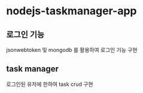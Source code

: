 # nodejs-taskmanager-app

## 로그인 기능
jsonwebtoken 및 mongodb 를 활용하여 로그인 기능 구현

## task manager
로그인된 유저에 한하여 task crud 구현
